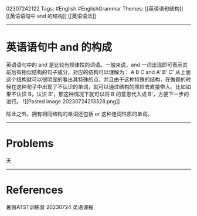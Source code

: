 02307242122
Tags: #English #EnglishGrammar 
Themes: [[英语语句结构]] [[英语语句中 and 的结构]] [[英语语法]]

--- 
# 英语语句中 and 的构成
英语语句中的 and 是比较有规律性的词语。一般来说，and 一词出现即可表示其前后有相似结构的句子成分，对应的结构可以理解为：
A B C and A' B' C'
从上面这个结构就可以很明显的看出其特殊的点，并且由于这种特殊的结构，在做题的时候在这种句子中出现了不认识的单词，就可以通过结构的照应去直接带入。比如如果不认识 B，认识 B'，那这种情况下就可以将 B 的意思代入成 B'，方便下一步的进行。
![[Pasted image 20230724213328.png]]

除此之外，拥有相同结构的单词还包括 or 这种连词性质的单词。

---
# Problems
无

---
# References
暑假ATST训练营 20230724 英语课程